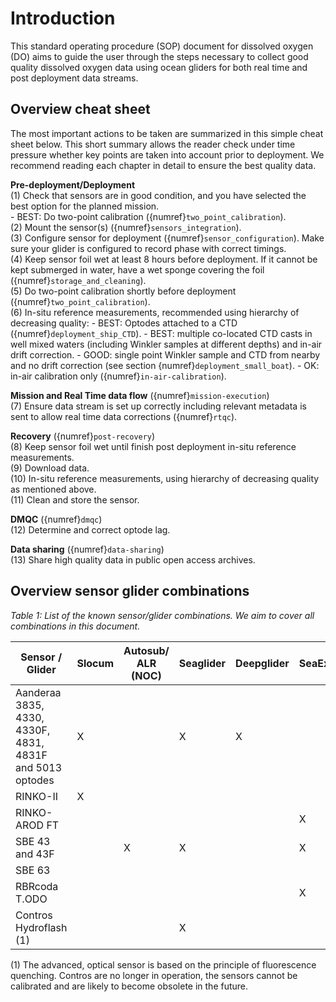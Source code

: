 # Introduction

This standard operating procedure (SOP) document for dissolved oxygen (DO) aims to guide the user through the steps necessary to collect good quality dissolved oxygen data using ocean gliders for both real time and post deployment data streams.

## Overview cheat sheet
The most important actions to be taken are summarized in this simple cheat sheet below.
This short summary allows the reader check under time pressure whether key points are taken into account prior to deployment.
We recommend reading each chapter in detail to ensure the best quality data.

**Pre-deployment/Deployment**  
(1) Check that sensors are in good condition, and you have selected the best option for the planned mission.  
    - BEST: Do two-point calibration ({numref}`two_point_calibration`).  
(2) Mount the sensor(s) ({numref}`sensors_integration`).  
(3) Configure sensor for deployment ({numref}`sensor_configuration`). Make sure your glider is configured to record phase with correct timings.  
(4) Keep sensor foil wet at least 8 hours before deployment. If it cannot be kept submerged in water, have a wet sponge covering the foil ({numref}`storage_and_cleaning`).  
(5) Do two-point calibration shortly before deployment ({numref}`two_point_calibration`).  
(6) In-situ reference measurements, recommended using hierarchy of decreasing quality:
    - BEST: Optodes attached to a CTD ({numref}`deployment_ship_CTD`). 
    - BEST: multiple co-located CTD casts in well mixed waters (including Winkler samples at different depths) and in-air drift correction.
    - GOOD: single point Winkler sample and CTD from nearby and no drift correction (see section {numref}`deployment_small_boat`).
    - OK: in-air calibration only ({numref}`in-air-calibration`).

**Mission and Real Time data flow** ({numref}`mission-execution`)  
(7) Ensure data stream is set up correctly including relevant metadata is sent to allow real time data corrections ({numref}`rtqc`).

**Recovery** ({numref}`post-recovery`)  
(8) Keep sensor foil wet until finish post deployment in-situ reference measurements.  
(9) Download data.  
(10) In-situ reference measurements, using hierarchy of decreasing quality as mentioned above.  
(11) Clean and store the sensor.  

**DMQC** ({numref}`dmqc`)  
(12) Determine and correct optode lag. 

**Data sharing** ({numref}`data-sharing`)  
(13) Share high quality data in public open access archives.

## Overview sensor glider combinations

*Table 1: List of the known sensor/glider combinations. We aim to cover all combinations in this document.*

| Sensor / Glider  |  Slocum |  Autosub/ ALR (NOC) |  Seaglider | Deepglider  |  SeaExplorer |  Spray |  Information |
|---|---|---|---|---|---|---|---|
| Aanderaa 3835, 4330, 4330F, 4831, 4831F and 5013 optodes  | X |   | X | X |   |   | [Link](https://www.aanderaa.com/productsdetail.php?Oxygen-Optodes-2) |
| RINKO-II  | X |   |   |   |   |  | [Link](https://www.jfe-advantech.co.jp/eng/ocean/rinko/rinko22d.html) |
| RINKO- AROD FT  |   |   |   |   | X |   | [Link](https://www.jfe-advantech.co.jp/eng/ocean/rinko/rinko-ft.html) |
| SBE 43 and 43F  |   | X | X |   | X |   | [Link](https://www.seabird.com/sbe-43-dissolved-oxygen-sensor-with-titanium-housing-mcbh-connector-0-5-mil-profiling-membrane-standard-43-plenum/product?id=54627923854) |
| SBE 63  |   |   |   |   |   | X | [Link](https://www.seabird.com/oxygen-sensors/sbe-63-optical-dissolved-oxygen-sensor/family?productCategoryId=54627869933) |
|  RBRcoda T.ODO |   |   |   |   | X |   | [Link](https://rbr-global.com/products/sensors/rbrcoda-odo) |
|  Contros Hydroflash (1) |   |   | X |   |   |   | [Link](https://www.kongsberg.com/globalassets/maritime/km-products/product-documents/hydroflash-accurate-fast-and-versatile-oxygen-optode/Download) |

(1) The advanced, optical sensor is based on the principle of fluorescence quenching. Contros are no longer in operation, the sensors cannot be calibrated and are likely to become obsolete in the future. 

